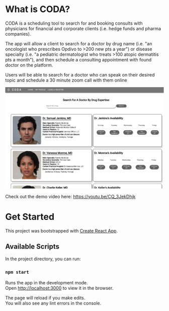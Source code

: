 # What is CODA?

CODA is a scheduling tool to search for and booking consults with physicians for financial and corporate clients (i.e. hedge funds and pharma companies).

The app will allow a client to search for a doctor by drug name (i.e. "an oncologist who prescribes Opdivo to >200 new pts a year") or disease specialty (i.e. "a pediatric dermatologist who treats >100 atopic dermatitis pts a month"), and then schedule a consulting appointment with found doctor on the platform.

Users will be able to search for a doctor who can speak on their desired topic and schedule a 30 minute zoom call with them online

![screenshot](https://github.com/ehp2021/consult-sched/blob/main/screenshot.png)

Check out the demo video here: https://youtu.be/CQ_3JekDhjk

# Get Started 

This project was bootstrapped with [Create React App](https://github.com/facebook/create-react-app).

## Available Scripts

In the project directory, you can run:

### `npm start`

Runs the app in the development mode.\
Open [http://localhost:3000](http://localhost:3000) to view it in the browser.

The page will reload if you make edits.\
You will also see any lint errors in the console.
